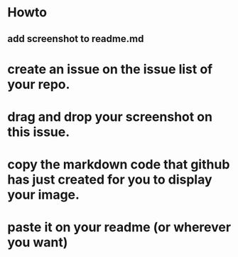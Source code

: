 # Howto
## add screenshot to readme.md
# create an issue on the issue list of your repo.
# drag and drop your screenshot on this issue.
# copy the markdown code that github has just created for you to display your image.
# paste it on your readme (or wherever you want)
